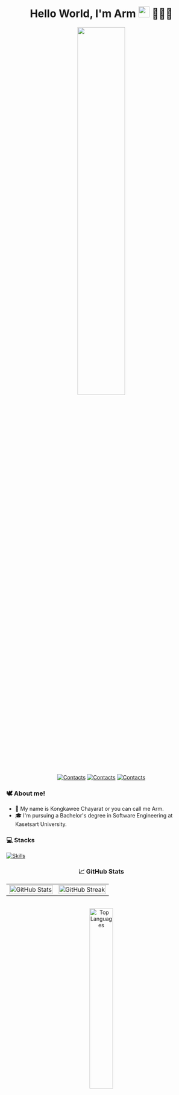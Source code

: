 <div align="center">
<h1>Hello World, I'm Arm <img src="https://github.com/TheDudeThatCode/TheDudeThatCode/blob/master/Assets/Hi.gif" width="29px"> 👨🏻‍💻</h1>

<img src="https://user-images.githubusercontent.com/74038190/225813708-98b745f2-7d22-48cf-9150-083f1b00d6c9.gif" width="50%">

<br/>
<br/>

[![Contacts](https://skillicons.dev/icons?i=linkedin)](https://www.linkedin.com/in/kongkawee-chayarat-b98452269/)
[![Contacts](https://skillicons.dev/icons?i=gmail&theme=light)](https://skillicons.dev)
[![Contacts](https://skillicons.dev/icons?i=discord)](https://skillicons.dev)

</div>

<h3> 🕊️ About me! </h2>

- 👀 My name is Kongkawee Chayarat or you can call me Arm.
- 🎓 I'm pursuing a Bachelor's degree in Software Engineering at Kasetsart University.


<h3> 💻 Stacks </h2>

[![Skills](https://skillicons.dev/icons?i=ts,js,py,html,css,java,cpp,cs,kotlin,swift,nextjs,react,tailwind,flask,django,selenium,unity,spring,figma,vscode,postman,gcp,aws,git,docker,azure,postgres,prisma,mysql,mongodb&theme=dark)](https://skillicons.dev)


<h3 align="center"> 📈 GitHub Stats </h2>

<div align="center">
  <table style="border-collapse: collapse; border: none;">
  <tr>
    <td align="center" valign="center">
      <a href="https://github.com/kongkawee">
        <img src="https://github-readme-stats.vercel.app/api?username=kongkawee&show_icons=true&theme=tokyonight&hide_border=true" alt="GitHub Stats" width="100%"/>
      </a>
    </td>
    <td align="center">
      <a href="https://git.io/streak-stats">
        <img src="https://github-readme-streak-stats-eight.vercel.app/?user=kongkawee&theme=tokyonight&hide_border=true" alt="GitHub Streak" width="100%"/>
      </a>
    </td>
  </tr>
  </table>
</div>

<br/>

<div align="center">
  <img src="https://github-readme-stats.vercel.app/api/top-langs/?username=kongkawee&layout=compact&theme=tokyonight&hide_border=true" alt="Top Languages" width="35%"/>
</div>



